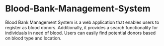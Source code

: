 # Blood-Bank-Management-System
Blood Bank Management System is a web application that enables users to register as blood donors. Additionally, it provides a search functionality for individuals in need of blood. Users can easily find potential donors based on blood type and location.
